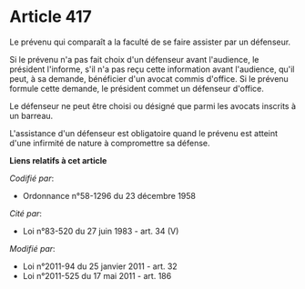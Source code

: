 # Article 417

Le prévenu qui comparaît a la faculté de se faire assister par un défenseur.

Si le prévenu n'a pas fait choix d'un défenseur avant l'audience, le président l'informe, s'il n'a pas reçu cette information
avant l'audience, qu'il peut, à sa demande, bénéficier d'un avocat commis d'office. Si le prévenu formule cette demande, le
président commet un défenseur d'office.

Le défenseur ne peut être choisi ou désigné que parmi les avocats inscrits à un barreau.

L'assistance d'un défenseur est obligatoire quand le prévenu est atteint d'une infirmité de nature à compromettre sa défense.

**Liens relatifs à cet article**

_Codifié par_:

  - Ordonnance n°58-1296 du 23 décembre 1958

_Cité par_:

  - Loi n°83-520 du 27 juin 1983 - art. 34 (V)

_Modifié par_:

  - Loi n°2011-94 du 25 janvier 2011 - art. 32
  - Loi n°2011-525 du 17 mai 2011 - art. 186

